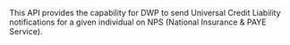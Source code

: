 This API provides the capability for DWP to send Universal Credit Liability notifications for a given individual on NPS (National Insurance & PAYE Service).